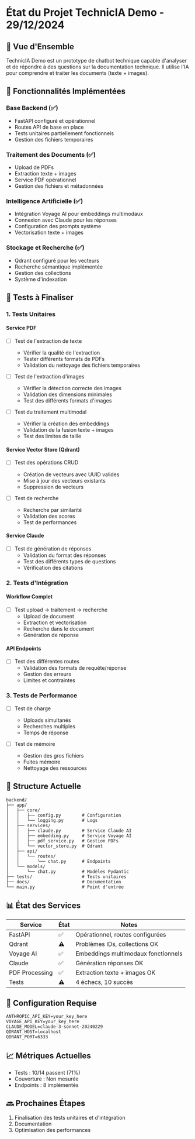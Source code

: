 # État du Projet TechnicIA Demo - 29/12/2024

## 🎯 Vue d'Ensemble
TechnicIA Demo est un prototype de chatbot technique capable d'analyser et de répondre à des questions sur la documentation technique. Il utilise l'IA pour comprendre et traiter les documents (texte + images).

## 📝 Fonctionnalités Implémentées

### Base Backend (✅)
- FastAPI configuré et opérationnel
- Routes API de base en place
- Tests unitaires partiellement fonctionnels
- Gestion des fichiers temporaires

### Traitement des Documents (✅)
- Upload de PDFs
- Extraction texte + images
- Service PDF opérationnel
- Gestion des fichiers et métadonnées

### Intelligence Artificielle (✅)
- Intégration Voyage AI pour embeddings multimodaux
- Connexion avec Claude pour les réponses
- Configuration des prompts système
- Vectorisation texte + images

### Stockage et Recherche (✅)
- Qdrant configuré pour les vecteurs
- Recherche sémantique implémentée
- Gestion des collections
- Système d'indexation

## 🚨 Tests à Finaliser

### 1. Tests Unitaires

#### Service PDF
- [ ] Test de l'extraction de texte
  - Vérifier la qualité de l'extraction
  - Tester différents formats de PDFs
  - Validation du nettoyage des fichiers temporaires

- [ ] Test de l'extraction d'images
  - Vérifier la détection correcte des images
  - Validation des dimensions minimales
  - Test des différents formats d'images

- [ ] Test du traitement multimodal
  - Vérifier la création des embeddings
  - Validation de la fusion texte + images
  - Test des limites de taille

#### Service Vector Store (Qdrant)
- [ ] Test des opérations CRUD
  - Création de vecteurs avec UUID valides
  - Mise à jour des vecteurs existants
  - Suppression de vecteurs

- [ ] Test de recherche
  - Recherche par similarité
  - Validation des scores
  - Test de performances

#### Service Claude
- [ ] Test de génération de réponses
  - Validation du format des réponses
  - Test des différents types de questions
  - Vérification des citations

### 2. Tests d'Intégration

#### Workflow Complet
- [ ] Test upload -> traitement -> recherche
  - Upload de document
  - Extraction et vectorisation
  - Recherche dans le document
  - Génération de réponse

#### API Endpoints
- [ ] Test des différentes routes
  - Validation des formats de requête/réponse
  - Gestion des erreurs
  - Limites et contraintes

### 3. Tests de Performance
- [ ] Test de charge
  - Uploads simultanés
  - Recherches multiples
  - Temps de réponse

- [ ] Test de mémoire
  - Gestion des gros fichiers
  - Fuites mémoire
  - Nettoyage des ressources

## 🔧 Structure Actuelle
```
backend/
├── app/
│   ├── core/
│   │   ├── config.py        # Configuration
│   │   └── logging.py       # Logs
│   ├── services/
│   │   ├── claude.py        # Service Claude AI
│   │   ├── embedding.py     # Service Voyage AI
│   │   ├── pdf_service.py   # Gestion PDFs
│   │   └── vector_store.py  # Qdrant
│   ├── api/
│   │   └── routes/
│   │       └── chat.py      # Endpoints
│   └── models/
│       └── chat.py          # Modèles Pydantic
├── tests/                   # Tests unitaires
├── docs/                    # Documentation
└── main.py                  # Point d'entrée
```

## 📊 État des Services

| Service | État | Notes |
|---------|------|-------|
| FastAPI | ✅ | Opérationnel, routes configurées |
| Qdrant | ⚠️ | Problèmes IDs, collections OK |
| Voyage AI | ✅ | Embeddings multimodaux fonctionnels |
| Claude | ✅ | Génération réponses OK |
| PDF Processing | ✅ | Extraction texte + images OK |
| Tests | ⚠️ | 4 échecs, 10 succès |

## 🔑 Configuration Requise
```env
ANTHROPIC_API_KEY=your_key_here
VOYAGE_API_KEY=your_key_here
CLAUDE_MODEL=claude-3-sonnet-20240229
QDRANT_HOST=localhost
QDRANT_PORT=6333
```

## 📈 Métriques Actuelles
- Tests : 10/14 passent (71%)
- Couverture : Non mesurée
- Endpoints : 8 implémentés

## 🔜 Prochaines Étapes
1. Finalisation des tests unitaires et d'intégration
2. Documentation
3. Optimisation des performances